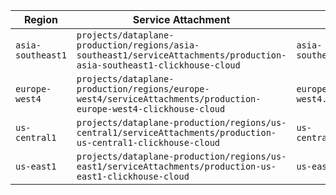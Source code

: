 

| Region       | Service Attachment                                          | Private DNS domain           |
|--------------|-------------------------------------------------------------|------------------------------|
|`asia-southeast1`| `projects/dataplane-production/regions/asia-southeast1/serviceAttachments/production-asia-southeast1-clickhouse-cloud`| `asia-southeast1.p.gcp.clickhouse.cloud`|
|`europe-west4`| `projects/dataplane-production/regions/europe-west4/serviceAttachments/production-europe-west4-clickhouse-cloud`| `europe-west4.p.gcp.clickhouse.cloud` |
|`us-central1`| `projects/dataplane-production/regions/us-central1/serviceAttachments/production-us-central1-clickhouse-cloud` | `us-central1.p.gcp.clickhouse.cloud` |
|`us-east1`| `projects/dataplane-production/regions/us-east1/serviceAttachments/production-us-east1-clickhouse-cloud` | `us-east1.p.gcp.clickhouse.cloud` |
